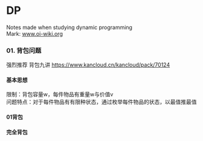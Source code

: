 # DP
Notes made when studying dynamic programming <br/>
Mark: www.oi-wiki.org
### 01. 背包问题
强烈推荐 背包九讲 https://www.kancloud.cn/kancloud/pack/70124
#### 基本思想
限制：背包容量w，每件物品有重量w与价值v <br/>
问题特点：对于每件物品有有限种状态，通过枚举每件物品的状态，以最值推最值
#### 01背包
#### 完全背包
